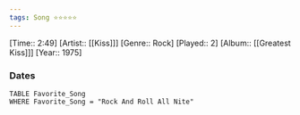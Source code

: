 ```yaml
---
tags: Song ⭐⭐⭐⭐⭐ 
---
```

[Time:: 2:49]
[Artist:: [[Kiss]]]
[Genre:: Rock]
[Played:: 2]
[Album:: [[Greatest Kiss]]]
[Year:: 1975]
### Dates
````dataview
TABLE Favorite_Song
WHERE Favorite_Song = "Rock And Roll All Nite"
````